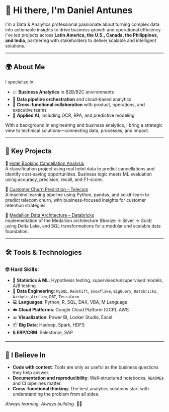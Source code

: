 # 👋 Hi there, I'm Daniel Antunes

I'm a Data & Analytics professional passionate about turning complex data into actionable insights to drive business growth and operational efficiency. I've led projects across **Latin America, the U.S., Canada, the Philippines, and India**, partnering with stakeholders to deliver scalable and intelligent solutions.

---

## 🌍 About Me

I specialize in:

- 📈 **Business Analytics** in B2B/B2C environments
- 🧩 **Data pipeline orchestration** and cloud-based analytics
- 🤝 **Cross-functional collaboration** with product, operations, and executive teams
- 🧠 **Applied AI**, including OCR, RPA, and predictive modeling

With a background in engineering and business analytics, I bring a strategic view to technical solutions—connecting data, processes, and impact.

---

## 💼 Key Projects

🔹 [Hotel Booking Cancellation Analysis](https://github.com/danmca19/HotelCancelations)  
A classification project using real hotel data to predict cancellations and identify cost-saving opportunities. Business logic meets ML evaluation using accuracy, precision, recall, and F1-score.

🔹 [Customer Churn Prediction – Telecom](https://github.com/danmca19/Telecom_Churn)  
A machine learning pipeline using Python, pandas, and scikit-learn to predict telecom churn, with business-focused insights for customer retention strategies.

🔹 [Medallion Data Architecture – Databricks](https://github.com/danmca19/Medallion_Data_Architecture)  
Implementation of the Medallion architecture (Bronze → Silver → Gold) using Delta Lake, and SQL transformations for a modular and scalable data foundation.

---

## 🛠️ Tools & Technologies

### 🤓 Hard Skills:

- 🔎 **Statistics & ML**: Hypothesis testing, supervised/unsupervised models, A/B testing
- 🔧 **Data Engineering**: `MySQL`, `Redshift`, `Snowflake`, `BigQuery`, `Databricks`, `Airbyte`, `Airflow`, `DBT`, `Terraform`
- 💻 **Languages**: Python, R, SQL, DAX, VBA, M Language
- ☁️ **Cloud Platforms**: Google Cloud Platform (GCP), AWS
- 📊 **Visualization**: Power BI, Looker Studio, Excel
- 📦 **Big Data**: Hadoop, Spark, HDFS
- 🔒 **ERP/CRM**: Salesforce, SAP

---

## 🚀 I Believe In

- **Code with context**: Tools are only as useful as the business questions they help answer.
- **Documentation and reproducibility**: Well-structured notebooks, `README`s and CI pipelines matter.
- **Cross-functional thinking**: The best analytics solutions start with understanding the problem from all sides.

_Always learning. Always building._ 🧠💡

